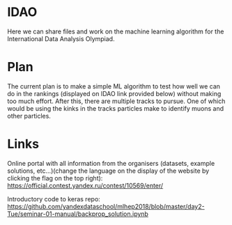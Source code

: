 # IDAO
Here we can share files and work on the machine learning algorithm for the International Data Analysis Olympiad.


# Plan

The current plan is to make a simple ML algorithm to test how well we can do in the rankings (displayed on IDAO link provided below) without making too much effort. After this, there are multiple tracks to pursue. One of which would be using the kinks in the tracks particles make to identify muons and other particles.

# Links

Online portal with all information from the organisers (datasets, example solutions, etc...)(change the language on the display of the website by clicking the flag on the top right): https://official.contest.yandex.ru/contest/10569/enter/

Introductory code to keras repo: https://github.com/yandexdataschool/mlhep2018/blob/master/day2-Tue/seminar-01-manual/backprop_solution.ipynb
